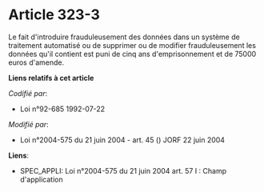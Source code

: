 # Article 323-3

Le fait d'introduire frauduleusement des données dans un système de traitement automatisé ou de supprimer ou de modifier
frauduleusement les données qu'il contient est puni de cinq ans d'emprisonnement et de 75000 euros d'amende.

**Liens relatifs à cet article**

_Codifié par_:

  - Loi n°92-685 1992-07-22

_Modifié par_:

  - Loi n°2004-575 du 21 juin 2004 - art. 45 () JORF 22 juin 2004

**Liens**:

  - SPEC_APPLI: Loi n°2004-575 du 21 juin 2004 art. 57 I : Champ d'application
